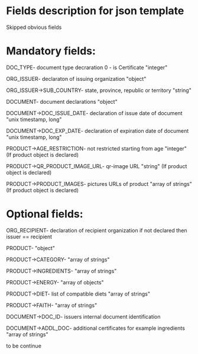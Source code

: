 # Fields description for json template

Skipped obvious fields

# Mandatory fields:

DOC_TYPE- document type decraration 0 - is Certificate "integer"

ORG_ISSUER- declaraton of issuing organization "object"

ORG_ISSUER->SUB_COUNTRY- state, province, republic or territory "string"

DOCUMENT- document declarations "object"

DOCUMENT->DOC_ISSUE_DATE- declaration of issue date of document "unix timestamp, long"

DOCUMENT->DOC_EXP_DATE- declaration of expiration date of document "unix timestamp, long"

PRODUCT->AGE_RESTRICTION- not restricted starting from age "integer" (If product object is declared)

PRODUCT->QR_PRODUCT_IMAGE_URL- qr-image URL "string" (If product object is declared)

PRODUCT->PRODUCT_IMAGES- pictures URLs of product "array of strings" (If product object is declared)


# Optional fields:

ORG_RECIPIENT- declaration of recipient organization if not declared then issuer == recipient

PRODUCT- "object"

PRODUCT->CATEGORY- "array of strings"

PRODUCT->INGREDIENTS- "array of strings"

PRODUCT->ENERGY- "array of objects"

PRODUCT->DIET- list of compatible diets "array of strings"

PRODUCT->FAITH- "array of strings"

DOCUMENT->DOC_ID- issuers internal document identification

DOCUMENT->ADDL_DOC- additional certificates for example ingredients "array of strings"


to be continue
